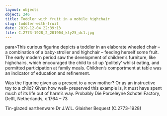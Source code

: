 ```yaml
---
layout: objects
object: 246
title: Toddler with fruit in a mobile highchair
slug: toddler-with-fruit
date: 2019-12-04 22:39:13
file: C.2773-1928_2_201904_kly25_dc1.jpg
---
```

para>This curious figurine depicts a toddler in an elaborate wheeled chair – a combination of a baby-stroller and highchair – feeding herself some fruit. The early modern period saw  the development of children’s furniture, like highchairs, which encouraged the child to sit up ‘politely’ whilst eating, and permitted participation at family meals. Children’s comportment at table was an indicator of education and refinement.

Was the figurine given as a present to a new mother? Or as  an instructive toy to a child? Given how well-  preserved this example is, it must have spent much of its life out of harm’s way.  Probably Die Porceleyne Schotel Factory, Delft, Netherlands, c.1764 – 73  

Tin-glazed earthenware  Dr J.W.L. Glaisher Bequest (C.2773-1928)
